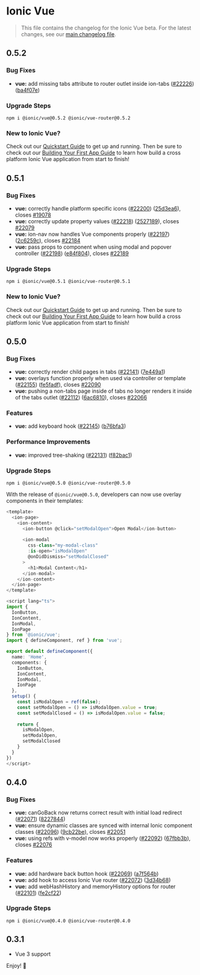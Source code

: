 # Ionic Vue

> This file contains the changelog for the Ionic Vue beta. For the latest changes, see our [main changelog file](https://github.com/ionic-team/ionic-framework/blob/master/CHANGELOG.md).

## 0.5.2

### Bug Fixes

* **vue:** add missing tabs attribute to router outlet inside ion-tabs ([#22226](https://github.com/ionic-team/ionic/issues/22226)) ([ba4f07e](https://github.com/ionic-team/ionic/commit/ba4f07e270830d3eca67d71051a57ba7c7105f85))

### Upgrade Steps

```
npm i @ionic/vue@0.5.2 @ionic/vue-router@0.5.2
```

### New to Ionic Vue?

Check out our [Quickstart Guide](https://ionicframework.com/docs/vue/quickstart) to get up and running. Then be sure to check out our [Building Your First App Guide](https://ionicframework.com/docs/vue/your-first-app) to learn how build a cross platform Ionic Vue application from start to finish!



## 0.5.1

### Bug Fixes

* **vue:** correctly handle platform specific icons ([#22200](https://github.com/ionic-team/ionic/issues/22200)) ([25d3ea6](https://github.com/ionic-team/ionic/commit/25d3ea6b8d78016e9122c4ec02016af33a2041e8)), closes [#19078](https://github.com/ionic-team/ionic/issues/19078)
* **vue:** correctly update property values ([#22218](https://github.com/ionic-team/ionic/issues/22218)) ([2527189](https://github.com/ionic-team/ionic/commit/25271897e2a5acd216f4076ab0284bb91023d424)), closes [#22079](https://github.com/ionic-team/ionic/issues/22079)
* **vue:** ion-nav now handles Vue components properly ([#22197](https://github.com/ionic-team/ionic/issues/22197)) ([2c6259c](https://github.com/ionic-team/ionic/commit/2c6259c1f6f715d46e32ae4ab6142f448dda631c)), closes [#22184](https://github.com/ionic-team/ionic/issues/22184)
* **vue:** pass props to component when using modal and popover controller ([#22198](https://github.com/ionic-team/ionic/issues/22198)) ([e84f804](https://github.com/ionic-team/ionic/commit/e84f80493cb9e2c17e6bc5f3e68582eaf643f2cf)), closes [#22189](https://github.com/ionic-team/ionic/issues/22189)

### Upgrade Steps

```
npm i @ionic/vue@0.5.1 @ionic/vue-router@0.5.1
```

### New to Ionic Vue?

Check out our [Quickstart Guide](https://ionicframework.com/docs/vue/quickstart) to get up and running. Then be sure to check out our [Building Your First App Guide](https://ionicframework.com/docs/vue/your-first-app) to learn how build a cross platform Ionic Vue application from start to finish!



## 0.5.0

### Bug Fixes

* **vue:** correctly render child pages in tabs ([#22141](https://github.com/ionic-team/ionic/issues/22141)) ([7e449a1](https://github.com/ionic-team/ionic/commit/7e449a1ca62956d36b92c32289e5db7a3acb6718))
* **vue:** overlays function properly when used via controller or template ([#22155](https://github.com/ionic-team/ionic/issues/22155)) ([fe5fadf](https://github.com/ionic-team/ionic/commit/fe5fadf19cd63087311959c549e7e7c55261b459)), closes [#22090](https://github.com/ionic-team/ionic/issues/22090)
* **vue:** pushing a non-tabs page inside of tabs no longer renders it inside of the tabs outlet ([#22112](https://github.com/ionic-team/ionic/issues/22112)) ([6ac6810](https://github.com/ionic-team/ionic/commit/6ac6810148182a829348e8cac2e3b722448dad98)), closes [#22066](https://github.com/ionic-team/ionic/issues/22066)

### Features

* **vue:** add keyboard hook ([#22145](https://github.com/ionic-team/ionic/issues/22145)) ([b76bfa3](https://github.com/ionic-team/ionic/commit/b76bfa36c207ab18450d874cb876803aace58bea))


### Performance Improvements

* **vue:** improved tree-shaking ([#22131](https://github.com/ionic-team/ionic/issues/22131)) ([f82bac1](https://github.com/ionic-team/ionic/commit/f82bac17806e87772033b4602285fe0662d190e3))

### Upgrade Steps

```
npm i @ionic/vue@0.5.0 @ionic/vue-router@0.5.0
```

With the release of `@ionic/vue@0.5.0`, developers can now use overlay components in their templates:

```typescript
<template>
  <ion-page>
    <ion-content>
      <ion-button @click="setModalOpen">Open Modal</ion-button>
      
      <ion-modal
        css-class="my-modal-class"
        :is-open="isModalOpen"
        @onDidDismiss="setModalClosed"
      >
        <h1>Modal Content</h1>
      </ion-modal>
    </ion-content>
  </ion-page>
</template>

<script lang="ts">
import { 
  IonButton, 
  IonContent, 
  IonModal, 
  IonPage
} from '@ionic/vue';
import { defineComponent, ref } from 'vue';

export default defineComponent({
  name: 'Home',
  components: {
    IonButton, 
    IonContent, 
    IonModal, 
    IonPage
  },
  setup() {
    const isModalOpen = ref(false);
    const setModalOpen = () => isModalOpen.value = true;
    const setModalClosed = () => isModalOpen.value = false;
    
    return {
      isModalOpen,
      setModalOpen,
      setModalClosed
    }
  }
})
</script>
```


## 0.4.0

### Bug Fixes

* **vue:** canGoBack now returns correct result with initial load redirect ([#22071](https://github.com/ionic-team/ionic/issues/22071)) ([8227844](https://github.com/ionic-team/ionic/commit/8227844cbc6da252acb97bfa0f9a2cefa40185f9))
* **vue:** ensure dynamic classes are synced with internal Ionic component classes ([#22096](https://github.com/ionic-team/ionic/issues/22096)) ([9cb22be](https://github.com/ionic-team/ionic/commit/9cb22be91a232c395780f7ceb50c3e9ae28e7dc2)), closes [#22051](https://github.com/ionic-team/ionic/issues/22051)
* **vue:** using refs with v-model now works properly ([#22092](https://github.com/ionic-team/ionic/issues/22092)) ([67fbb3b](https://github.com/ionic-team/ionic/commit/67fbb3b963e2e75284b578777057c0822720fb1e)), closes [#22076](https://github.com/ionic-team/ionic/issues/22076)


### Features

* **vue:** add hardware back button hook ([#22069](https://github.com/ionic-team/ionic/issues/22069)) ([a7f564b](https://github.com/ionic-team/ionic/commit/a7f564b818a6ce5f97d999934d5cca77da1b2c83))
* **vue:** add hook to access Ionic Vue router ([#22072](https://github.com/ionic-team/ionic/issues/22072)) ([3d34b68](https://github.com/ionic-team/ionic/commit/3d34b68fbd25b724b6f89c01642788d325f6e909))
* **vue:** add webHashHistory and memoryHistory options for router ([#22101](https://github.com/ionic-team/ionic/issues/22101)) ([fe2cf22](https://github.com/ionic-team/ionic/commit/fe2cf22f5dab4e13458be0a93d38d346a03f7e3d))


### Upgrade Steps

```
npm i @ionic/vue@0.4.0 @ionic/vue-router@0.4.0
```



## 0.3.1

* Vue 3 support

Enjoy! :tada:
